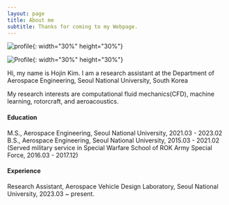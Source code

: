 ```yaml
---
layout: page
title: About me
subtitle: Thanks for coming to my Webpage.
---
```

![profile](https://github.com/jeenskim/jeenskim.github.io/assets/143062368/5d41eb8f-c2e1-46b1-af96-44eca38e0e58){: width="30%" height="30%"}

![Profile](https://jeenskim.github.io/assets/img/profile.PNG){: width="30%" height="30%"}

Hi, my name is Hojin Kim. 
I am a research assistant at the Department of Aerospace Engineering, Seoul National University, South Korea

My research interests are computational fluid mechanics(CFD), machine learning, rotorcraft, and aeroacoustics.

#### Education

M.S., Aerospace Engineering, Seoul National University, 2021.03 - 2023.02
B.S., Aerospace Engineering, Seoul National University, 2015.03 - 2021.02
(Served military service in Special Warfare School of ROK Army Special Force, 2016.03 - 2017.12)

#### Experience

Research Assistant, Aerospace Vehicle Design Laboratory, Seoul National University, 2023.03 ~ present.
